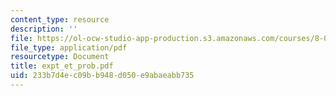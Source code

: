 ```yaml
---
content_type: resource
description: ''
file: https://ol-ocw-studio-app-production.s3.amazonaws.com/courses/8-01x-physics-i-classical-mechanics-with-an-experimental-focus-fall-2002/233b7d4ec09bb948d050e9abaeabb735_expt_et_prob.pdf
file_type: application/pdf
resourcetype: Document
title: expt_et_prob.pdf
uid: 233b7d4e-c09b-b948-d050-e9abaeabb735
---
```

